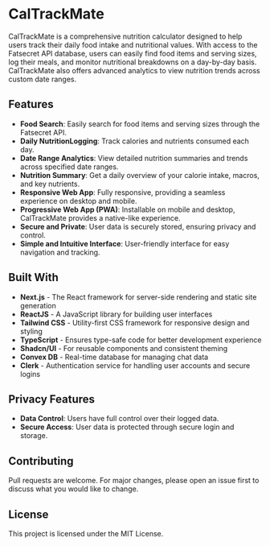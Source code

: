 # CalTrackMate

CalTrackMate is a comprehensive nutrition calculator designed to help users track their daily food intake and nutritional values. With access to the Fatsecret API database, users can easily find food items and serving sizes, log their meals, and monitor nutritional breakdowns on a day-by-day basis. CalTrackMate also offers advanced analytics to view nutrition trends across custom date ranges.

## Features

- **Food Search**: Easily search for food items and serving sizes through the Fatsecret API.
- **Daily NutritionLogging**: Track calories and nutrients consumed each day.
- **Date Range Analytics**: View detailed nutrition summaries and trends across specified date ranges.
- **Nutrition Summary**: Get a daily overview of your calorie intake, macros, and key nutrients.
- **Responsive Web App**: Fully responsive, providing a seamless experience on desktop and mobile.
- **Progressive Web App (PWA)**: Installable on mobile and desktop, CalTrackMate provides a native-like experience.
- **Secure and Private**: User data is securely stored, ensuring privacy and control.
- **Simple and Intuitive Interface**: User-friendly interface for easy navigation and tracking.

## Built With
- **Next.js** - The React framework for server-side rendering and static site generation
- **ReactJS** - A JavaScript library for building user interfaces
- **Tailwind CSS** - Utility-first CSS framework for responsive design and styling
- **TypeScript** - Ensures type-safe code for better development experience
- **Shadcn/UI** - For reusable components and consistent theming
- **Convex DB** - Real-time database for managing chat data
- **Clerk** - Authentication service for handling user accounts and secure logins

## Privacy Features
- **Data Control**: Users have full control over their logged data.
- **Secure Access**: User data is protected through secure login and storage.

## Contributing
Pull requests are welcome. For major changes, please open an issue first to discuss what you would like to change.

## License
This project is licensed under the MIT License.
